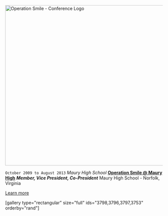 <img class="size-full wp-image-3177" src="https://fvcproductions.files.wordpress.com/2015/11/conferencelogos-002-copy.png" alt="Operation Smile - Conference Logo" width="512" height="512" />

<code>October 2009 to August 2013</code>
<em>Maury High School</em>
<strong><a title="ISLC" href="http://biogirl757.weebly.com/operation-smile-club.html" target="_blank">Operation Smile @ Maury High</a></strong>
<strong><em>Member, Vice President, Co-President</em></strong>
Maury High School - Norfolk, Virginia

<a href="https://www.facebook.com/Maury.OperationSmile21stCentury/" target="_blank">Learn more</a>

[gallery type="rectangular" size="full" ids="3798,3796,3797,3753" orderby="rand"]